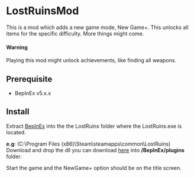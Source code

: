 # LostRuinsMod
This is a mod which adds a new game mode, New Game+. This unlocks all items for the specific difficulty.
More things might come.

#### Warning
Playing this mod might unlock achievements, like finding all weapons.

## Prerequisite
- BepInEx v5.x.x

## Install
Extract [BepInEx](https://github.com/BepInEx/BepInEx/releases) into the the LostRuins folder where the LostRuins.exe is located.

**e.g**: (C:\Program Files (x86)\Steam\steamapps\common\LostRuins)  
Download and drop the dll you can download [here](https://github.com/thyraxx/LostRuinsMod/releases/latest) into **/BepInEx/plugins** folder.

Start the game and the NewGame+ option should be on the title screen.
